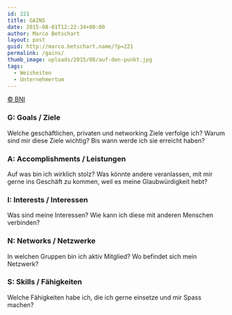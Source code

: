 ```yaml
---
id: 221
title: GAINS
date: 2015-08-01T12:22:34+00:00
author: Marco Betschart
layout: post
guid: http://marco.betschart.name/?p=221
permalink: /gains/
thumb_image: uploads/2015/08/auf-den-punkt.jpg
tags:
  - Weisheiten
  - Unternehmertum
---
```

[© BNI](https://www.bnischweiz.ch)

### G: Goals / Ziele

Welche geschäftlichen, privaten und networking Ziele verfolge ich? Warum sind mir diese Ziele wichtig? Bis wann werde ich sie erreicht haben?

### A: Accomplishments / Leistungen

<div>
  <div>
    Auf was bin ich wirklich stolz? Was könnte andere veranlassen, mit mir gerne ins Geschäft zu kommen, weil es meine Glaubwürdigkeit hebt?
  </div>
  
  <h3>
    I: Interests / Interessen
  </h3>
</div>

<div>
  Was sind meine Interessen? Wie kann ich diese mit anderen Menschen verbinden?
</div>

### N: Networks / Netzwerke

<div>
  In welchen Gruppen bin ich aktiv Mitglied? Wo befindet sich mein Netzwerk?
</div>

### S: Skills / Fähigkeiten

<div>
  Welche Fähigkeiten habe ich, die ich gerne einsetze und mir Spass machen?
</div>